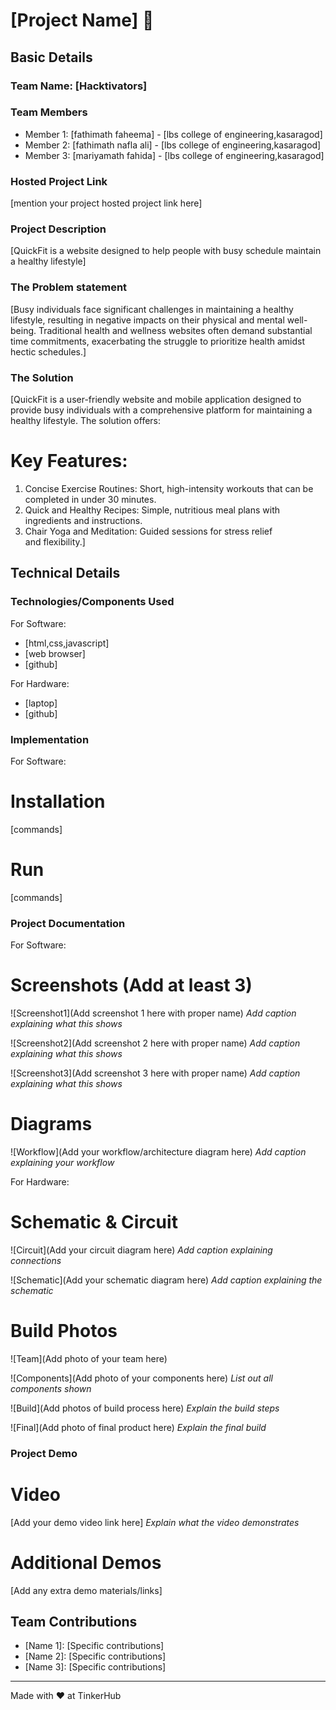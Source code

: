 # [Project Name] 🎯


## Basic Details
### Team Name: [Hacktivators]


### Team Members
- Member 1: [fathimath faheema] - [lbs college of engineering,kasaragod]
- Member 2: [fathimath nafla ali] - [lbs college of engineering,kasaragod]
- Member 3: [mariyamath fahida] - [lbs college of engineering,kasaragod]

### Hosted Project Link
[mention your project hosted project link here]

### Project Description
[QuickFit is a website designed to help people with busy schedule maintain a healthy lifestyle]

### The Problem statement
[Busy individuals face significant challenges in maintaining a healthy lifestyle, resulting in negative impacts on their physical and mental well-being. Traditional health and wellness websites often demand substantial time commitments, exacerbating the struggle to prioritize health amidst hectic schedules.]

### The Solution
[QuickFit is a user-friendly website and mobile application designed to provide busy individuals with a comprehensive platform for maintaining a healthy lifestyle. The solution offers:

# Key Features:
1. Concise Exercise Routines: Short, high-intensity workouts that can be completed in under 30 minutes.
2. Quick and Healthy Recipes: Simple, nutritious meal plans with ingredients and instructions.
3. Chair Yoga and Meditation: Guided sessions for stress relief and flexibility.]

## Technical Details
### Technologies/Components Used
For Software:
- [html,css,javascript]
- [web browser]
- [github]

For Hardware:
- [laptop]
- [github]

### Implementation
For Software:
# Installation
[commands]

# Run
[commands]

### Project Documentation
For Software:

# Screenshots (Add at least 3)
![Screenshot1](Add screenshot 1 here with proper name)
*Add caption explaining what this shows*

![Screenshot2](Add screenshot 2 here with proper name)
*Add caption explaining what this shows*

![Screenshot3](Add screenshot 3 here with proper name)
*Add caption explaining what this shows*

# Diagrams
![Workflow](Add your workflow/architecture diagram here)
*Add caption explaining your workflow*

For Hardware:

# Schematic & Circuit
![Circuit](Add your circuit diagram here)
*Add caption explaining connections*

![Schematic](Add your schematic diagram here)
*Add caption explaining the schematic*

# Build Photos
![Team](Add photo of your team here)


![Components](Add photo of your components here)
*List out all components shown*

![Build](Add photos of build process here)
*Explain the build steps*

![Final](Add photo of final product here)
*Explain the final build*

### Project Demo
# Video
[Add your demo video link here]
*Explain what the video demonstrates*

# Additional Demos
[Add any extra demo materials/links]

## Team Contributions
- [Name 1]: [Specific contributions]
- [Name 2]: [Specific contributions]
- [Name 3]: [Specific contributions]

---
Made with ❤️ at TinkerHub
